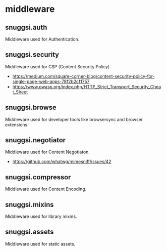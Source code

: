 # middleware


## snuggsi.auth

Middleware used for Authentication.


## snuggsi.security

Middleware used for CSP (Content Security Policy).

  - https://medium.com/square-corner-blog/content-security-policy-for-single-page-web-apps-78f2b2cf1757
  - https://www.owasp.org/index.php/HTTP_Strict_Transport_Security_Cheat_Sheet


## snuggsi.browse

Middleware used for developer tools like browsersync and browser extensions.


## snuggsi.negotiator

Middleware used for Content Negotiaton.

  - https://github.com/whatwg/mimesniff/issues/42


## snuggsi.compressor

Middleware used for Content Encoding.


## snuggsi.mixins

Middleware used for library mixins.


## snuggsi.assets

Middleware used for static assets.



